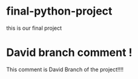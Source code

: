 # final-python-project
this is our final project 
# David branch comment !
This comment is David Branch of the project!!!!
